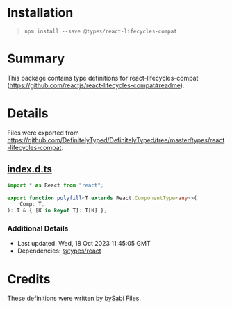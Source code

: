 # Installation
> `npm install --save @types/react-lifecycles-compat`

# Summary
This package contains type definitions for react-lifecycles-compat (https://github.com/reactjs/react-lifecycles-compat#readme).

# Details
Files were exported from https://github.com/DefinitelyTyped/DefinitelyTyped/tree/master/types/react-lifecycles-compat.
## [index.d.ts](https://github.com/DefinitelyTyped/DefinitelyTyped/tree/master/types/react-lifecycles-compat/index.d.ts)
````ts
import * as React from "react";

export function polyfill<T extends React.ComponentType<any>>(
    Comp: T,
): T & { [K in keyof T]: T[K] };

````

### Additional Details
 * Last updated: Wed, 18 Oct 2023 11:45:05 GMT
 * Dependencies: [@types/react](https://npmjs.com/package/@types/react)

# Credits
These definitions were written by [bySabi Files](https://github.com/bySabi).
